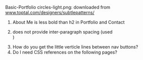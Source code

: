  Basic-Portfolio
 circles-light.png:  downloaded from www.toptal.com/designers/subtlepatterns/
 1. About Me is less bold than h2 in Portfolio and Contact
 2. <p> does not provide inter-paragraph spacing (used <br>)
 3. How do you get the little verticle lines between nav buttons?
 4. Do I need CSS references on the following pages?